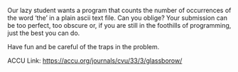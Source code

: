 Our lazy student wants a program that counts the number of occurrences of the word ‘the’ in a plain ascii text file. Can you oblige? Your submission can be too perfect, too obscure or, if you are still in the foothills of programming, just the best you can do.

Have fun and be careful of the traps in the problem.


ACCU Link: https://accu.org/journals/cvu/33/3/glassborow/
